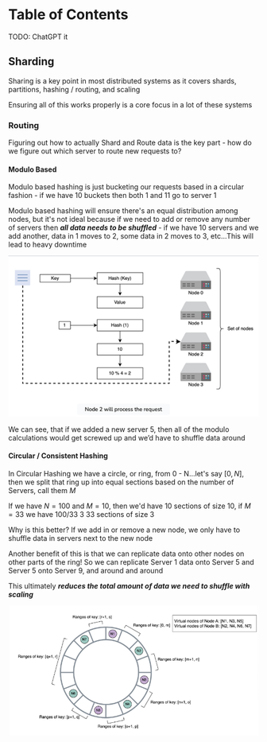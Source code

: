 # Table of Contents
TODO: ChatGPT it

## Sharding
Sharing is a key point in most distributed systems as it covers shards, partitions, hashing / routing, and scaling

Ensuring all of this works properly is a core focus in a lot of these systems

### Routing
Figuring out how to actually Shard and Route data is the key part - how do we figure out which server to route new requests to?

#### Modulo Based
Modulo based hashing is just bucketing our requests based in a circular fashion - if we have 10 buckets then both 1 and 11 go to server 1

Modulo based hashing will ensure there's an equal distribution among nodes, but it's not ideal because if we need to add or remove any number of servers then ***all data needs to be shuffled*** - if we have 10 servers and we add another, data in 1 moves to 2, some data in 2 moves to 3, etc...This will lead to heavy downtime

![Modulo Based Hashing](./images/modulo_based.png)

We can see, that if we added a new server 5, then all of the modulo calculations would get screwed up and we’d have to shuffle data around

#### Circular / Consistent Hashing
In Circular Hashing we have a circle, or ring, from 0 - N...let's say $[0, N]$, then we split that ring up into equal sections based on the number of Servers, call them $M$

If we have $N = 100$ and $M = 10$, then we'd have 10 sections of size 10, if $M = 33$ we have $100 / 33 ~ 3$ 33 sections of size 3

Why is this better? If we add in or remove a new node, we only have to shuffle data in servers next to the new node

Another benefit of this is that we can replicate data onto other nodes on other parts of the ring! So we can replicate Server 1 data onto Server 5 and Server 5 onto Server 9, and around and around

This ultimately ***reduces the total amount of data we need to shuffle with scaling***

![Circular Hashing](./images/circular_hash.png)

